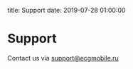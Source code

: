 title: Support
date: 2019-07-28 01:00:00

# Support

Contact us via <a href="mailto:support@ecgmobile.ru" target="_top">support@ecgmobile.ru</a></p>
